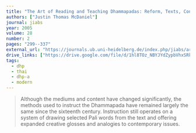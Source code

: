 ```yaml
---
title: "The Art of Reading and Teaching Dhammapadas: Reform, Texts, Contexts in Thai Buddhist History"
authors: ["Justin Thomas McDaniel"]
journal: jiabs
year: 2005
volume: 28
number: 2
pages: "299--337"
external_url: "https://journals.ub.uni-heidelberg.de/index.php/jiabs/article/download/8965/2858"
drive_links: ["https://drive.google.com/file/d/1hl8TOz_NBYJYdZypbVhxSRkyCwl7aNIx/view?usp=drivesdk"]
tags:
  - dhp
  - thai
  - dhp-a
  - modern
---
```


> Although the mediums and content have changed significantly, the methods used to instruct the Dhammapada have remained largely the same since the sixteenth century. Instruction still operates on a system of drawing selected Pali words from the text and offering expanded creative glosses and analogies to contemporary issues.

